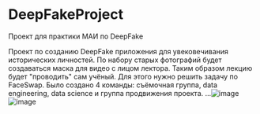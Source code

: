 # DeepFakeProject
Проект для практики МАИ по DeepFake

Проект по созданию DeepFake приложения для увековечивания исторических личностей.
По набору старых фотографий будет создаваться маска для видео с лицом лектора.
Таким образом лекцию будет "проводить" сам учёный.
Для этого нужно решить задачу по FaceSwap.
Было создано 4 команды: съёмочная группа, data engineering, data science и группа продвижения проекта.
...![image](https://user-images.githubusercontent.com/92042521/178320968-01a5b66d-e131-4501-b90c-56c7e4d55578.png) ![image](https://user-images.githubusercontent.com/92042521/178320647-28b5455a-0ef4-4a92-99c2-f19d2d7b9fd1.png)
